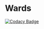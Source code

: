# Wards
[![Codacy Badge](https://api.codacy.com/project/badge/Grade/5d7b503fda1b434ab46e43510b5bf625)](https://app.codacy.com/gh/divios/Wards?utm_source=github.com&utm_medium=referral&utm_content=divios/Wards&utm_campaign=Badge_Grade_Settings)